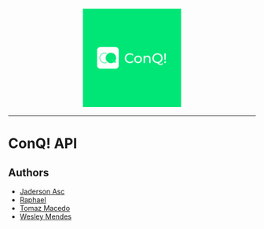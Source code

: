 <p align="center">
   <a href="https://github.com/MarGGet/conq-api">
     <img src="assets/logo.png" alt="ConQ! API" title="ConQ! API" width="200px">
   </a>
</p>

-----------------

# ConQ! API


## Authors

- [Jaderson Asc]()  
- [Raphael](https://www.linkedin.com/in/raphaelv619/)  
- [Tomaz Macedo](https://github.com/tomazalexandre)  
- [Wesley Mendes](https://github.com/WesGtoX)  

